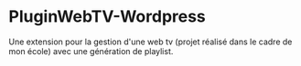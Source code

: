# PluginWebTV-Wordpress
Une extension pour la gestion d'une web tv (projet réalisé dans le cadre de mon école) avec une génération de playlist. 
